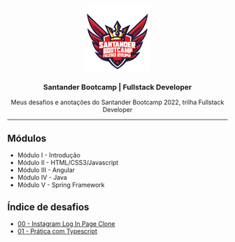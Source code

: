 <div align="center">
  <img src=".github/bootcamp-badge.png" height="150px" />
</div>

<h3 align="center">Santander Bootcamp | Fullstack Developer</h3>

<div align="center">
  Meus desafios e anotações do Santander Bootcamp 2022, trilha Fullstack Developer
</div>

---

## Módulos

- Módulo I - Introdução
- Módulo II - HTML/CSS3/Javascript
- Módulo III - Angular
- Módulo IV - Java
- Módulo V - Spring Framework

## Índice de desafios

- [00 - Instagram Log In Page Clone](https://github.com/gabrielribeirof/santander-bootcamp-fullstack-developer/tree/main/instagram-log-in-clone)
- [01 - Prática com Typescript](https://github.com/gabrielribeirof/santander-bootcamp-fullstack-developer/tree/main/pratica-com-typescript)
